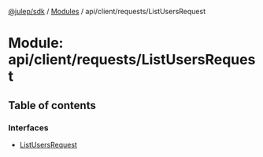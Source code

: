 [@julep/sdk](../README.md) / [Modules](../modules.md) / api/client/requests/ListUsersRequest

# Module: api/client/requests/ListUsersRequest

## Table of contents

### Interfaces

- [ListUsersRequest](../interfaces/api_client_requests_ListUsersRequest.ListUsersRequest.md)
